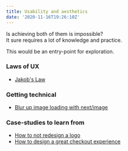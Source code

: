 ```yaml
---
title: Usability and aesthetics
date: '2020-11-16T19:26:10Z'
---
```


Is achieving both of them is impossible? \
It sure requires a lot of knowledge and practice.

This would be an entry-point for exploration.

### Laws of UX

- [Jakob's Law](./jakobs-law.md)

### Getting technical

- [Blur up image loading with next/image](./blur-up-image-loading-with-next.md)

### Case-studies to learn from

- [How to not redesign a logo](./how-to-not-redesign-a-logo.md)
- [How to design a great checkout experience](./how-to-design-a-checkout-experience.md)
